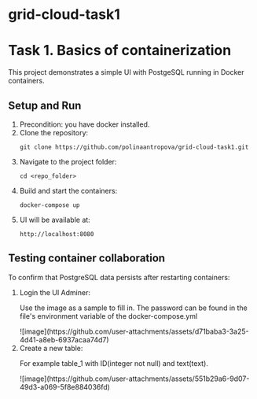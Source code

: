 # grid-cloud-task1

<body>
    <h1>Task 1. Basics of containerization</h1>
    <p>This project demonstrates a simple UI with PostgeSQL running in Docker containers.</p>
    <h2>Setup and Run</h2>
    <ol>
        <li>Precondition: you have docker installed.</li>
        <li>Clone the repository:</li>
        <pre><code>git clone https://github.com/polinaantropova/grid-cloud-task1.git </code></pre>
        <li>Navigate to the project folder:</li>
        <pre><code>cd &lt;repo_folder&gt;</code></pre>
        <li>Build and start the containers:</li>
        <pre><code>docker-compose up</code></pre>
        <li>UI will be available at:</li>
        <pre><code>http://localhost:8080</code></pre>
    </ol>
    <h2>Testing container collaboration</h2>
    <p>To confirm that PostgreSQL data persists after restarting containers:</p>
    <ol>
        <li>Login the UI Adminer:</li>
        <p>Use the image as a sample to fill in. The password can be found in the file's environment variable of the docker-compose.yml</p>
        ![image](https://github.com/user-attachments/assets/d71baba3-3a25-4d41-a8eb-6937acaa74d7)
        <li>Create a new table:</li>
        <p>For example table_1 with ID(integer not null) and text(text).<p>
        ![image](https://github.com/user-attachments/assets/551b29a6-9d07-49d3-a069-5f8e884036fd)
    </ol>
</body>
</html>
